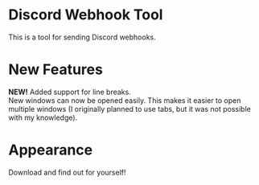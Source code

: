 # Discord Webhook Tool
This is a tool for sending Discord webhooks.

# New Features
__NEW!__ Added support for line breaks.
<br>New windows can now be opened easily. This makes it easier to open multiple windows (I originally planned to use tabs, but it was not possible with my knowledge).

# Appearance
Download and find out for yourself!
